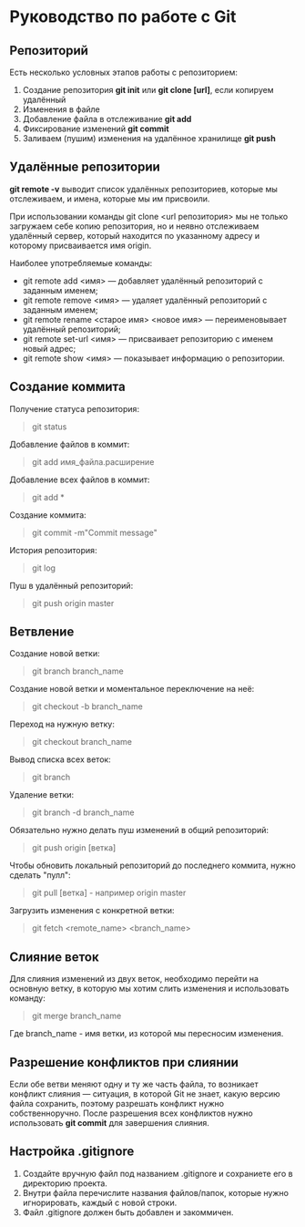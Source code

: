# Руководство по работе с Git

## Репозиторий

Есть несколько условных этапов работы с репозиторием:

1. Создание репозитория __git init__ или __git clone [url]__, если копируем удалённый
2. Изменения в файле
3. Добавление файла в отслеживание __git add__
4. Фиксирование изменений __git commit__
5. Заливаем (пушим) изменения на удалённое хранилище __git push__

## Удалённые репозитории

__git remote -v__ выводит список удалённых репозиториев, которые мы отслеживаем, и имена, которые мы им присвоили.

При использовании команды git clone <url репозитория> мы не только загружаем себе копию репозитория, но и неявно отслеживаем удалённый сервер, который находится по указанному адресу и которому присваивается имя origin.

Наиболее употребляемые команды:

* git remote add <имя> <url> — добавляет удалённый репозиторий с заданным именем;
* git remote remove <имя> — удаляет удалённый репозиторий с заданным именем;
* git remote rename <старое имя> <новое имя> — переименовывает удалённый репозиторий;
* git remote set-url <имя> <url> — присваивает репозиторию с именем новый адрес;
* git remote show <имя> — показывает информацию о репозитории.

## Создание коммита

Получение статуса репозитория:
> git status

Добавление файлов в коммит:
> git add имя_файла.расширение

Добавление всех файлов в коммит:
> git add *

Создание коммита:
> git commit -m"Commit message"

История репозитория:
> git log

Пуш в удалённый репозиторий:
> git push origin master

## Ветвление

Создание новой ветки:
> git branch branch_name

Создание новой ветки и моментальное переключение на неё:
> git checkout -b branch_name

Переход на нужную ветку:
> git checkout branch_name

Вывод списка всех веток:
> git branch

Удаление ветки:
> git branch -d branch_name

Обязательно нужно делать пуш изменений в общий репозиторий:
> git push origin [ветка]

Чтобы обновить локальный репозиторий до последнего коммита, нужно сделать "пулл":
> git pull [ветка] - например origin master

Загрузить изменения с конкретной ветки:
> git fetch <remote_name> <branch_name>

## Слияние веток

Для слияния изменений из двух веток, необходимо перейти на основную ветку, в которую мы хотим слить изменения и использовать команду:
> git merge branch_name

Где branch_name - имя ветки, из которой мы пересносим изменения.

## Разрешение конфликтов при слиянии

Если обе ветви меняют одну и ту же часть файла, то возникает конфликт слияния — ситуация, в которой Git не знает, какую версию файла сохранить, поэтому разрешать конфликт нужно собственноручно.
После разрешения всех конфликтов нужно использовать **git commit** для завершения слияния.

## Настройка .gitignore

1. Создайте вручную файл под названием .gitignore и сохраниете его в директорию проекта.
2. Внутри файла перечислите названия файлов/папок, которые нужно игнорировать, каждый с новой строки.
3. Файл .gitignore должен быть добавлен и закоммичен.